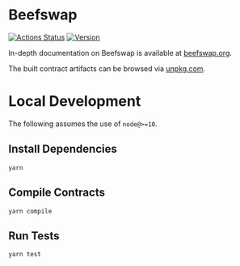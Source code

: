 # Beefswap

[![Actions Status](https://github.com/Beefswap/beefswap-v2-core/workflows/CI/badge.svg)](https://github.com/Beefswap/beefswap-v2-core/actions)
[![Version](https://img.shields.io/npm/v/@beefswap/v2-core)](https://www.npmjs.com/package/@beefswap/v2-core)

In-depth documentation on Beefswap is available at [beefswap.org](https://beefswap.org/docs).

The built contract artifacts can be browsed via [unpkg.com](https://unpkg.com/browse/@beefswap/v2-core@latest/).

# Local Development

The following assumes the use of `node@>=10`.

## Install Dependencies

`yarn`

## Compile Contracts

`yarn compile`

## Run Tests

`yarn test`
